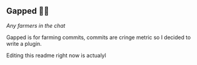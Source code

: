 ## Gapped 🧑‍🌾

*Any farmers in the chat*

Gapped is for farming commits, commits are cringe metric so I decided to write a plugin.

Editing this readme right now is actualyl
